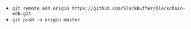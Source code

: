 - `git remote add origin https://github.com/SlackBuffer/blockchain-web.git`
- `git push -u origin master`